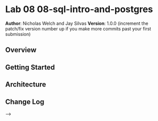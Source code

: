 # Lab 08 08-sql-intro-and-postgres

**Author**: Nicholas Welch and Jay Silvas
**Version**: 1.0.0 (increment the patch/fix version number up if you make more commits past your first submission)

## Overview
<!-- Add in a database that when called using SQL data can be recieved from the server or add to the database -->

## Getting Started
<!-- Understanding on how the database and server connect,How use sql to call this data in the way the user expects. -->

## Architecture
<!-- Using HTML, C++, Javascript, Jqery and SQL -->

## Change Log
<!-- Use this are to document the iterative changes made to your application as each feature is successfully implemented. Use time stamps. Here's an examples:

04-07-2018 10:21am Working off starter code and setting the files in order to to be work on to complete the assignment.

## Credits and Collaborations
<!-- Give credit (and a link) to other people or resources that helped you build this application. -->
-->
```
